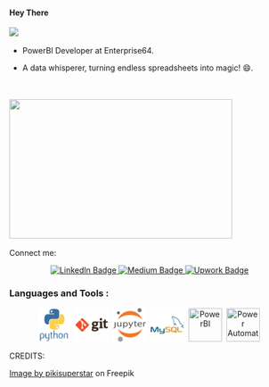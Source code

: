 <h4>
  Hey There
</h4>

<img src="https://media.giphy.com/media/hvRJCLFzcasrR4ia7z/giphy.gif" width="30px"/>

- PowerBI Developer at Enterprise64.

- A data whisperer, turning endless spreadsheets into magic! 😄.


<div id="badges" style="text-align: left;">
<img src="https://komarev.com/ghpvc/?username=Shahood-Sajid&style=flat-square&color=lightgrey" alt=""/>
</div>
<br>

<img src = "https://user-images.githubusercontent.com/74038190/238353480-219bcc70-f5dc-466b-9a60-29653d8e8433.gif" alt="" width="400" height="250"/>



Connect me: 
<div id="badges" align="center">
  <a href="https://www.linkedin.com/in/shahood-sajid-22b0b5212/">
    <img src="https://img.shields.io/badge/LinkedIn-blue?style=for-the-badge&logo=linkedin&logoColor=white" alt="LinkedIn Badge"/>
  </a>
  <a href="https://medium.com/@shahood.sajid">
    <img src="https://img.shields.io/badge/Medium-black?style=for-the-badge&logo=medium&logoColor=white" alt="Medium Badge"/>
  </a>
  <a href="https://www.upwork.com/freelancers/~011236745cc3e72241">
    <img src="https://img.shields.io/badge/Upwork-brightgreen?style=for-the-badge&logo=upwork&logoColor=white" alt="Upwork Badge"/>
  </a>
</div>



### Languages and Tools :
<div align="center" >
  <img src="https://github.com/devicons/devicon/blob/master/icons/python/python-original-wordmark.svg" title="Python" alt="Python" width="60" height="60"/>&nbsp;
  <img src="https://github.com/devicons/devicon/blob/master/icons/git/git-original-wordmark.svg" title="Git" **alt="Git" width="60" height="60"/>&nbsp;
  <img src="https://github.com/devicons/devicon/blob/master/icons/jupyter/jupyter-original-wordmark.svg" title="Jupyter" **alt="Jupyter" width="60" height="60"/>&nbsp;
  <img src="https://github.com/devicons/devicon/blob/master/icons/mysql/mysql-original-wordmark.svg" title="MySQL" **alt="MySQL" width="60" height="60"/>&nbsp;
  <img src="https://github.com/microsoft/PowerBI-Icons/blob/main/SVG/Power-BI.svg" title="PowerBI" **alt="PowerBI" width="60" height="60"/>&nbsp;
  <img src="https://github.com/microsoft/PowerBI-Icons/blob/main/SVG/Power-Automate-Colored.svg" title="Power Automate" **alt="Power Automate" width="60" height="60"/>&nbsp;
</div>


CREDITS:

<a href="https://www.freepik.com/free-vector/programmer-working-isometric-style_4911001.htm#query=data%20analyst%20coder&position=11&from_view=search&track=ais">Image by pikisuperstar</a> on Freepik


